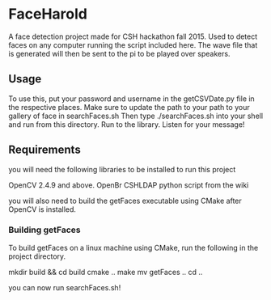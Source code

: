 # FaceHarold
A face detection project made for CSH hackathon fall 2015. Used to detect faces on any computer running the script included here. The wave file that is generated will then be sent to the pi to be played over speakers.

## Usage
To use this, put your password and username in the getCSVDate.py file in the respective places.
Make sure to update the path to your path to your gallery of face in searchFaces.sh
Then type ./searchFaces.sh into your shell and run from this directory.
Run to the library.
Listen for your message!

## Requirements
you will need the following libraries to be installed to run this project

OpenCV 2.4.9 and above.
OpenBr
CSHLDAP python script from the wiki

you will also need to build the getFaces executable using CMake after OpenCV is installed.
 
### Building getFaces
To build getFaces on a linux machine using CMake, run the following in the project directory.

mkdir build && cd build
cmake ..
make
mv getFaces ..
cd ..

you can now run searchFaces.sh!



